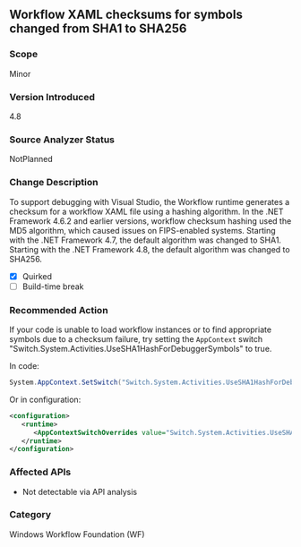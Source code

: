 ## Workflow XAML checksums for symbols changed from SHA1 to SHA256

### Scope
Minor

### Version Introduced
4.8

### Source Analyzer Status
NotPlanned

### Change Description
To support debugging with Visual Studio, 
the Workflow runtime generates a checksum for a workflow XAML file using a hashing algorithm.
In the .NET Framework 4.6.2 and earlier versions, workflow checksum hashing used the MD5 
algorithm, which caused issues on FIPS-enabled systems. Starting with the .NET Framework 4.7, 
the default algorithm was changed to SHA1. Starting with the .NET Framework 4.8, the default
algorithm was changed to SHA256.

- [x] Quirked 
- [ ] Build-time break 

### Recommended Action
If your code is unable to load workflow instances or to find appropriate symbols
due to a checksum failure, try setting 
the `AppContext` switch "Switch.System.Activities.UseSHA1HashForDebuggerSymbols" to true.

In code:
```csharp
System.AppContext.SetSwitch("Switch.System.Activities.UseSHA1HashForDebuggerSymbols", true);
```

Or in configuration:
```xml
<configuration>
   <runtime>
      <AppContextSwitchOverrides value="Switch.System.Activities.UseSHA1HashForDebuggerSymbols=true" /> 
   </runtime>
</configuration>
```

### Affected APIs
* Not detectable via API analysis

### Category
Windows Workflow Foundation (WF)

<!--
    ### Original Bug
    Bug link goes here

https://devdiv.visualstudio.com/DevDiv/_workitems/edit/537692

-->
